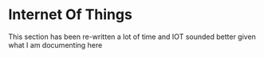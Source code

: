 # Internet Of Things

This section has been re-written a lot of time and IOT sounded better given what I am documenting here

